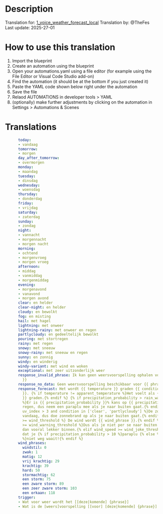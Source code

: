 # Description

Translation for: [1_voice_weather_forecast_local](/weather/1_voice_weather_forecast_local.yaml)
Translation by: @TheFes
Last update: 2025-27-01

# How to use this translation

1. Import the blueprint
2. Create an automation using the blueprint
3. Open your automations.yaml using a file editor (for example using the File Editor or Visual Code Studio add-on)
4. Find the automation (it should be at the bottom if you just created it)
5. Paste the YAML code shown below right under the automation
5. Save the file
6. Relaod AUTOMATIONS in developer tools > YAML
7. (optionally) make further adjustments by clicking on the automation in Settings > Automations & Scenes

# Translations

```yaml
      today:
      - vandaag
      tomorrow:
      - morgen
      day_after_tomorrow:
      - overmorgen
      monday:
      - maandag
      tuesday:
      - dinsdag
      wednesday:
      - woensdag
      thursday:
      - donderdag
      friday:
      - vrijdag
      saturday:
      - zaterdag
      sunday:
      - zondag
      night:
      - vannacht
      - morgennacht
      - morgen nacht
      morning:
      - ochtend
      - morgenvroeg
      - morgen vroeg
      afternoon:
      - middag
      - vanmiddag
      - morgenmiddag
      evening:
      - morgenavond
      - vanavond
      - morgen avond
      clear: en helder
      clear-night: en helder
      cloudy: en bewolkt
      fog: en misting
      hail: met hagel
      lightning: met onweer
      lightning-rainy: met onweer en regen
      partlycloudy: en gedeeltelijk bewolkt
      pouring: met stortregen
      rainy: met regen
      snowy: met sneeuw
      snowy-rainy: met sneeuw en regen
      sunny: en zonnig
      windy: en winderig
      windy-variant: met wind en woken
      exceptional: met zeer uitzonderlijk weer
      response_invalid_phrase: Ik kan geen weersvoorspelling ophalen voor {{ phrase
        }}
      response_no_data: Geen weersvoorspelling beschikbaar voor {{ phrase }}
      response_forecast: Het wordt {{ temperature }} graden {{ condition_translated
        }}. {% if temperature != apparent_temperature %}Het voelt als {{ apparent_temperature
        }} graden.{% endif %} {% if precipitation_probability > rain_warning_threshold
        %}Er is {{ precipitation_probability }}% kans op {{ precipitation }} milimeter
        regen, dus neem een paraplu mee als je naar buiten gaat.{% endif %} {% if
        uv_index > 3 and condition in ['clear', 'partlycloudy'] %}De zon schijnt fel
        vandaag, dus doe zonnebrand op als je naar buiten gaat.{% endif %} {% if wind_speed
        >= wind_threshold %} De wind wordt {{ wind_phrase }}.{% endif %} {% if wind_speed
        >= wind_warning_threshold %}Dus als je niet per se naar buiten hoeft, blijf
        dan vooral lekker binnen.{% elif wind_speed >= wind_joke_threshold %}Dus zorg
        dat je {% if precipitation_probability > 10 %}paraplu {% else %}'t{% endif
        %}niet weg waait!{% endif %}
      wind_phrases:
        windstil: 0
        zwak: 1
        matig: 12
        vrij krachtig: 29
        krachtig: 39
        hard: 50
        stormachtig: 62
        een storm: 75
        een zware storm: 89
        een zeer zware storm: 103
        een orkaan: 118
      trigger:
      - Wat voor weer wordt het [[deze|komende] {phrase}]
      - Wat is de [weers]voorspelling [[voor] [deze|komende] {phrase}]
```